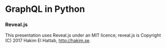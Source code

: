 # GraphQL in Python


### Reveal.js

This presentation uses Reveal.js under an MIT licence; reveal.js is Copyright (C) 2017 Hakim El Hattab, http://hakim.se.
